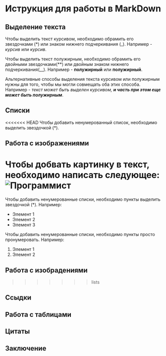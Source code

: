 # Иструкция для работы в MarkDown

## Выделение текста

Чтобы выделить текст курсивом, необходимо обрамить его звездочками (*) или знаком нижнего подчеркивания (_). Например - *курсив* или _курсив_.

Чтобы выделить текст полужирным, необходимо обрамить его двойными звездочками(**) или двойным знаком нижнего подчеркивания(__). Например - **полужирный** или __полужирный__.

Альтернативные способы выделения текста курсивом или полужирным нужны для того, чтобы мы могли совмещать оба этих способа. Например - _текст может быть выделен курсивом, **и часть при этом еще может быть полужирным**_.

## Списки

<<<<<<< HEAD
Чтобы добавить ненумерованный список, необходимо выделить звездочкой (*).

## Работа с изображениями

Чтобы добвать картинку в текст, необходимо написать следующее:
![Программист](prog.jpg)
=======
Чтобы добавить ненумерованные списки, необходимо пункты выделить звездочкой (*). Например:

* Элемент 1
* Элемент 2
* Элемент 3

Чтобы добавить ненумерованные списки, необходимо пункты просто пронумеровать. Например:
1. Элемент 1
2. Элемент 2

## Работа с изобрадениями
>>>>>>> lists

## Ссыдки

## Работа с таблицами

## Цитаты

## Заключение